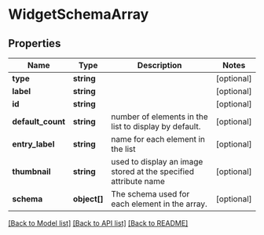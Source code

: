 # WidgetSchemaArray

## Properties
Name | Type | Description | Notes
------------ | ------------- | ------------- | -------------
**type** | **string** |  | [optional] 
**label** | **string** |  | [optional] 
**id** | **string** |  | [optional] 
**default_count** | **string** | number of elements in the list to display by default. | [optional] 
**entry_label** | **string** | name for each element in the list | [optional] 
**thumbnail** | **string** | used to display an image stored at the specified attribute name | [optional] 
**schema** | **object[]** | The schema used for each element in the array. | [optional] 

[[Back to Model list]](../../README.md#documentation-for-models) [[Back to API list]](../../README.md#documentation-for-api-endpoints) [[Back to README]](../../README.md)

